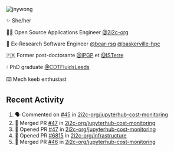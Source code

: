 ![jnywong](https://readme-typing-svg.demolab.com/?font=Intel+One+Mono&size=36&duration=3000&pause=1000&color=6bc46d&vCenter=true&width=170&lines=jnywong)

✨ She/her

👩‍💻 Open Source Applications Engineer [@2i2c-org](https://2i2c.org/)

🐻 Ex-Research Software Engineer [@bear-rsg](https://github.com/bear-rsg) [@baskerville-hpc](https://github.com/baskerville-hpc) 

🇫🇷 Former post-doctorante [@IPGP](https://github.com/IPGP) et [@ISTerre](https://www.isterre.fr/) 

💧 PhD graduate [@CDTFluidsLeeds](https://fluid-dynamics.leeds.ac.uk/) 

⌨️ Mech keeb enthusiast 

## Recent Activity 

<!--START_SECTION:activity-->
1. 🗣 Commented on [#45](https://github.com/2i2c-org/jupyterhub-cost-monitoring/pull/45#issuecomment-3338910137) in [2i2c-org/jupyterhub-cost-monitoring](https://github.com/2i2c-org/jupyterhub-cost-monitoring)
2. 🎉 Merged PR [#47](https://github.com/2i2c-org/jupyterhub-cost-monitoring/pull/47) in [2i2c-org/jupyterhub-cost-monitoring](https://github.com/2i2c-org/jupyterhub-cost-monitoring)
3. 💪 Opened PR [#47](https://github.com/2i2c-org/jupyterhub-cost-monitoring/pull/47) in [2i2c-org/jupyterhub-cost-monitoring](https://github.com/2i2c-org/jupyterhub-cost-monitoring)
4. 💪 Opened PR [#6815](https://github.com/2i2c-org/infrastructure/pull/6815) in [2i2c-org/infrastructure](https://github.com/2i2c-org/infrastructure)
5. 🎉 Merged PR [#46](https://github.com/2i2c-org/jupyterhub-cost-monitoring/pull/46) in [2i2c-org/jupyterhub-cost-monitoring](https://github.com/2i2c-org/jupyterhub-cost-monitoring)
<!--END_SECTION:activity-->
